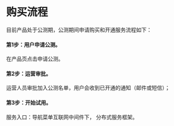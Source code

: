 # 购买流程

目前产品处于公测期，公测期间申请购买和开通服务流程如下：

####   第1步：用户申请公测。
在产品页点击申请公测。

####   第2步：运营审批。
运营人员审批加入公测名单，用户会收到已开通的通知（邮件或短信）；

####   第3步：开始试用。
服务入口：导航菜单互联网中间件下， 分布式服务框架。


